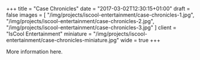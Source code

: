 +++
title = "Case Chronicles"
date = "2017-03-02T12:30:15+01:00"
draft = false
images = [
  "/img/projects/iscool-entertainment/case-chronicles-1.jpg",
  "/img/projects/iscool-entertainment/case-chronicles-2.jpg",
  "/img/projects/iscool-entertainment/case-chronicles-3.jpg"
]
client = "IsCool Entertainment"
miniature = "/img/projects/iscool-entertainment/case-chronicles-miniature.jpg"
wide = true
+++

More information here.
